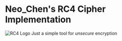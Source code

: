 Neo_Chen's RC4 Cipher Implementation
====================================

![RC4 Logo](https://gitlab.com/Neo_Chen/RC4/raw/master/Logo.png "Yes, we even got a logo")
Just a simple tool for *unsecure* encryption
